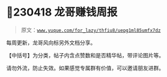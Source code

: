 # 🥞230418 龙哥赚钱周报

> 原文：[`www.yuque.com/for_lazy/thfiu8/uepg1ml85umfx7dz`](https://www.yuque.com/for_lazy/thfiu8/uepg1ml85umfx7dz)



每周更新，龙哥风向标另外文档分享。 

【中括号】为分类，帖子内含点赞数和是否精华帖，带评论图片等。 



请勿外流，防止失效。如果感觉专属群有价值，可以邀请朋友进群。 









